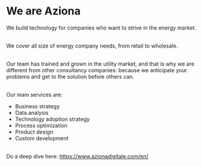 # We are Aziona
We build technology for companies who want to strive in the energy market.<br><br>

We cover all size of energy company needs, from retail to wholesale.<br><br>

Our team has trained and grown in the utility market, and that is why we are different from other consultancy companies: because we anticipate your problems and get to the solution before others can.<br><br>

Our main services are: <br>
- Business strategy<br>
- Data analysis<br>
- Technology adoption strategy<br>
- Process optimization<br>
- Product design<br>
- Custom development<br><br>

Do a deep dive here: https://www.azionadigitale.com/en/<br><br>
